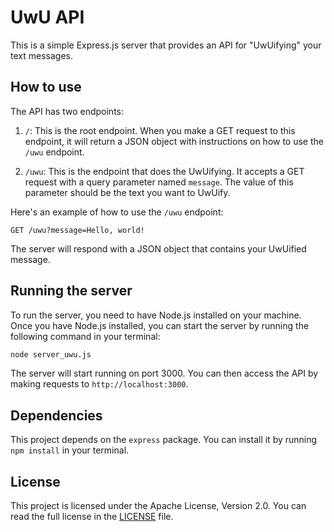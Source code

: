 # UwU API

This is a simple Express.js server that provides an API for "UwUifying" your text messages.

## How to use

The API has two endpoints:

1. `/`: This is the root endpoint. When you make a GET request to this endpoint, it will return a JSON object with instructions on how to use the `/uwu` endpoint.

2. `/uwu`: This is the endpoint that does the UwUifying. It accepts a GET request with a query parameter named `message`. The value of this parameter should be the text you want to UwUify.

Here's an example of how to use the `/uwu` endpoint:

```
GET /uwu?message=Hello, world!
```

The server will respond with a JSON object that contains your UwUified message.

## Running the server

To run the server, you need to have Node.js installed on your machine. Once you have Node.js installed, you can start the server by running the following command in your terminal:

```sh
node server_uwu.js
```

The server will start running on port 3000. You can then access the API by making requests to `http://localhost:3000`.

## Dependencies

This project depends on the `express` package. You can install it by running `npm install` in your terminal.

## License

This project is licensed under the Apache License, Version 2.0. You can read the full license in the [LICENSE](LICENSE) file.